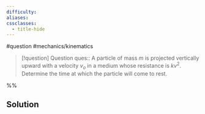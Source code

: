 ```yaml
---
difficulty: 
aliases: 
cssclasses:
  - title-hide
---
```

#question #mechanics/kinematics 

> [!question] Question 
> ques:: A particle of mass $m$ is projected vertically upward with a velocity $v_{o}$ in a medium whose resistance is $kv^2$. Determine the time at which the particle will come to rest.

%%
## Solution


